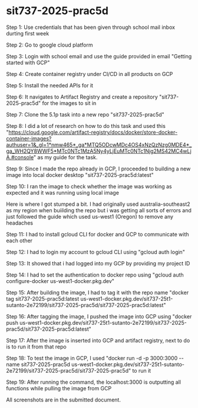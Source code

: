 # sit737-2025-prac5d

Step 1: Use credentials that has been given through school mail inbox durting first week

Step 2: Go to google cloud platform

Step 3: Login with school email and use the guide provided in email "Getting started with GCP"

Step 4: Create container registry under CI/CD in all products on GCP

Step 5: Install the needed APIs for it

Step 6: It navigates to Artifact Registry and create a repository "sit737-2025-prac5d" for the images to sit in

Step 7: Clone the 5.1p task into a new repo "sit737-2025-prac5d"

Step 8: I did a lot of research on how to do this task and used this "https://cloud.google.com/artifact-registry/docs/docker/store-docker-container-images?authuser=1&_gl=1*nmw465*_ga*MTQ5ODcwMDc4OS4xNzQzNzg0MDE4*_ga_WH2QY8WWF5*MTc0NTc1MzA5Ny4yLjEuMTc0NTc1Njg2MS42MC4wLjA.#console" as my guide for the task.

Step 9: Since I made the repo already in GCP, I proceeded to building a new image into local docker desktop "sit737-2025-prac5d:latest"

Step 10: I ran the image to check whether the image was working as expected and it was running using local image

Here is where I got stumped a bit. I had originally used australia-southeast2 as my region when buiilding the repo but i was getting all sorts of errors and just followed the guide which used us-west1 (Oregon) to remove any headaches

Step 11: I had to install gcloud CLI for docker and GCP to communicate with each other

Step 12: I had to login my account to gcloud CLI using "gcloud auth login"

Step 13: It showed that i had logged into my GCP by providing my project ID

Step 14: I had to set the authentication to docker repo using "gcloud auth configure-docker us-west1-docker.pkg.dev"

Step 15: After building the image, I had to tag it with the repo name "docker tag sit737-2025-prac5d:latest us-west1-docker.pkg.dev/sit737-25t1-sutanto-2e72199/sit737-2025-prac5d/sit737-2025-prac5d:latest"

Step 16: After tagging the image, I pushed the image into GCP using "docker push us-west1-docker.pkg.dev/sit737-25t1-sutanto-2e72199/sit737-2025-prac5d/sit737-2025-prac5d:latest"

Step 17: After the image is inserted into GCP and artifact registry, next to do is to run it from that repo

Step 18: To test the image in GCP, I used "docker run -d -p 3000:3000 --name sit737-2025-prac5d us-west1-docker.pkg.dev/sit737-25t1-sutanto-2e72199/sit737-2025-prac5d/sit737-2025-prac5d" to run it

Step 19: After running the command, the localhost:3000 is outputting all functions while pulling the image from GCP

All screenshots are in the submitted document.